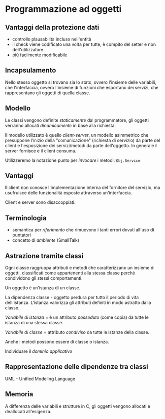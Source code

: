 # Programmazione ad oggetti

## Vantaggi della protezione dati
- controllo plausabilità incluso nell'entità
- il check viene codificato una volta per tutte, è compito del setter e non dell'utilizzatore
- più facilmente modificabile

## Incapsulamento
Nello stesso oggetto si trovano sia lo stato, ovvero l'insieme delle variabili, che l'interfaccia, ovvero l'insieme di funzioni che esportano dei servizi, che rappresentano gli oggetti di quella classe.

## Modello
Le classi vengono definite *staticamente* dal programmatore, gli oggetti verranno allocati *dinamicamente* in base alla richiesta.

Il modello utilizzato è quello _client-server_, un modello asimmetrico che presuppone l'inizio della "comunicazione" (richiesta di servizio) da parte del client e l'esposizione dei servizi/metodi da parte dell'oggetto. In generale il server fornisce e il client consuma.

Utilizzeremo la notazione punto per *invocare* i metodi: `Obj.Service`

## Vantaggi
Il client non conosce l'implementazione interna del fornitore del servizio, ma usufruisce delle funzionalità esposte attraverso un'interfaccia.

Client e server sono disaccoppiati.

## Terminologia
- semantica per _riferimento_ che rimuovono i tanti errori dovuti all'uso di puntatori
- concetto di _ambiente_ (SmallTalk)

## Astrazione tramite classi
Ogni classe raggruppa attributi e metodi che caratterizzano un insieme di oggetti, classificati come appartenenti alla stessa classe perchè condividono gli stessi comportamenti.

Un oggetto è un'istanza di un classe.

La dipendenza classe - oggetto perdura per tutto il periodo di vita dell'istanza. L'istanza valorizza gli attributi definiti in modo astratto dalla classe.

_Variabile di istanza_ = è un attributo *posseduto* (come copia) da tutte le istanza di una stessa classe.

_Variabile di classe_ = attributo *condiviso* da tutte le istanze della classe.

Anche i metodi possono essere di classe o istanza.

Individuare il _dominio applicativo_

## Rappresentazione delle dipendenze tra classi
UML - Unified Modeling Language

## Memoria
A differenza delle variabili e strutture in C, gli oggetti vengono allocati e deallocati all'esigenza.


